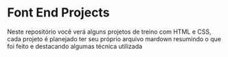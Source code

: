 # Font End Projects
Neste repositório você verá alguns projetos de treino com HTML e CSS, cada projeto é planejado ter seu próprio arquivo mardown resumindo o que foi feito e destacando algumas técnica utilizada
